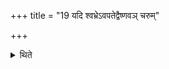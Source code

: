 +++
title = "19 यदि श्वभ्रेऽवपतेद्वैष्णवञ् चरुम्"

+++

<details><summary>थिते</summary>

19. If it falls into a pit, (then he should offer) rice-pap for Viṣṇu.  
</details>

